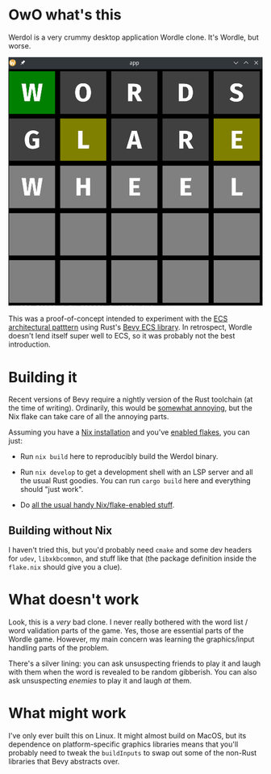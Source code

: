 # OwO what's this

Werdol is a very crummy desktop application Wordle clone. It's Wordle, but worse.

![A screenshot of werdol](screenshot.png)

This was a proof-of-concept intended to experiment with the [ECS architectural patttern](https://en.wikipedia.org/wiki/Entity_component_system) using Rust's [Bevy ECS library](https://bevyengine.org/). In retrospect, Wordle doesn't lend itself super well to ECS, so it was probably not the best introduction.

# Building it

Recent versions of Bevy require a nightly version of the Rust toolchain (at the time of writing). Ordinarily, this would be [somewhat annoying](https://bevyengine.org/learn/book/getting-started/setup/), but the Nix flake can take care of all the annoying parts.

Assuming you have a [Nix installation](https://nixos.org/download.html) and you've [enabled flakes](https://nixos.wiki/wiki/Flakes#Enable_flakes), you can just:

* Run `nix build` here to reproducibly build the Werdol binary.

* Run `nix develop` to get a development shell with an LSP server and all the usual Rust goodies. You can run `cargo build` here and everything should "just work".

* Do [all the usual handy Nix/flake-enabled stuff](https://nixos.org/manual/nix/unstable/command-ref/new-cli/nix3-flake.html).

## Building without Nix

I haven't tried this, but you'd probably need `cmake` and some dev headers for `udev`, `libxkbcommon`, and stuff like that (the package definition inside the `flake.nix` should give you a clue).

# What doesn't work

Look, this is a _very_ bad clone. I never really bothered with the word list / word validation parts of the game. Yes, those are essential parts of the Wordle game. However, my main concern was learning the graphics/input handling parts of the problem.

There's a silver lining: you can ask unsuspecting friends to play it and laugh with them when the word is revealed to be random gibberish. You can also ask unsuspecting _enemies_ to play it and laugh _at_ them.

# What might work

I've only ever built this on Linux. It might almost build on MacOS, but its dependence on platform-specific graphics libraries means that you'll probably need to tweak the `buildInputs` to swap out some of the non-Rust libraries that Bevy abstracts over.
